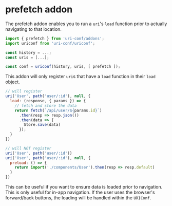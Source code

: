 # prefetch addon

The prefetch addon enables you to run a `uri`'s `load` function prior to actually navigating to that location.

```js
import { prefetch } from 'uri-conf/addons';
import uriconf from 'uri-conf/uriconf';

const history = ...;
const uris = [...];

const conf = uriconf(history, uris, [ prefetch ]);
```

This addon will only register `uri`s that have a `load` function in their `load` object.

```js
// will register
uri('User', path('user/:id'), null, {
  load: (response, { params }) => {
    // fetch and store the data
    return fetch(`/api/user/${params.id}`)
      .then(resp => resp.json())
      .then(data => {
        Store.save(data)
      });
  }
})

// will NOT register
uri('User', path('user/:id'))
uri('User', path('user/:id'), null, {
  preload: () => {
    return import('./components/User').then(resp => resp.default)
  }
})
```

This can be useful if you want to ensure data is loaded prior to navigation. This is only useful for in-app navigation. If the user uses the browser's forward/back buttons, the loading will be handled within the `URIConf`.
